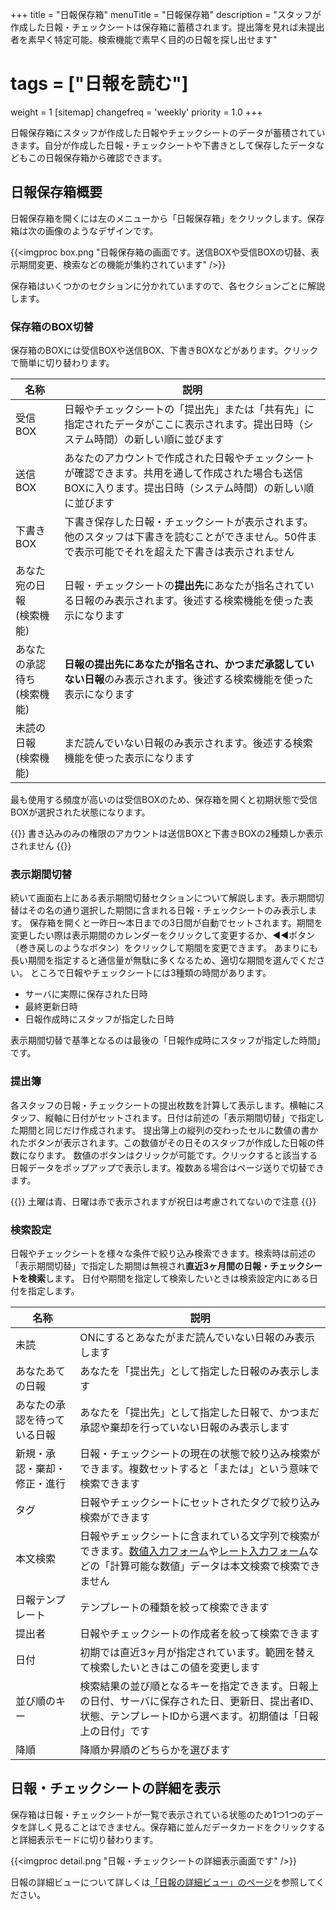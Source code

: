 +++
title = "日報保存箱"
menuTitle = "日報保存箱"
description = "スタッフが作成した日報・チェックシートは保存箱に蓄積されます。提出簿を見れば未提出者を素早く特定可能。検索機能で素早く目的の日報を探し出せます"
# tags = ["日報を読む"]
weight = 1
[sitemap]
  changefreq = 'weekly'
  priority = 1.0
+++

日報保存箱にスタッフが作成した日報やチェックシートのデータが蓄積されていきます。自分が作成した日報・チェックシートや下書きとして保存したデータなどもこの日報保存箱から確認できます。

## 日報保存箱概要

日報保存箱を開くには左のメニューから「日報保存箱」をクリックします。保存箱は次の画像のようなデザインです。

{{<imgproc box.png "日報保存箱の画面です。送信BOXや受信BOXの切替、表示期間変更、検索などの機能が集約されています" />}}

保存箱はいくつかのセクションに分かれていますので、各セクションごとに解説します。

### 保存箱のBOX切替

保存箱のBOXには受信BOXや送信BOX、下書きBOXなどがあります。クリックで簡単に切り替わります。

|名称|説明|
|---|---|
|受信BOX|日報やチェックシートの「提出先」または「共有先」に指定されたデータがここに表示されます。提出日時（システム時間）の新しい順に並びます|
|送信BOX|あなたのアカウントで作成された日報やチェックシートが確認できます。共用を通して作成された場合も送信BOXに入ります。提出日時（システム時間）の新しい順に並びます|
|下書きBOX|下書き保存した日報・チェックシートが表示されます。他のスタッフは下書きを読むことができません。50件まで表示可能でそれを超えた下書きは表示されません|
|あなた宛の日報<br>(検索機能)|日報・チェックシートの**提出先**にあなたが指名されている日報のみ表示されます。後述する検索機能を使った表示になります|
|あなたの承認待ち<br>(検索機能)|**日報の提出先にあなたが指名され、かつまだ承認していない日報**のみ表示されます。後述する検索機能を使った表示になります|
|未読の日報<br>(検索機能)|まだ読んでいない日報のみ表示されます。後述する検索機能を使った表示になります|

最も使用する頻度が高いのは受信BOXのため、保存箱を開くと初期状態で受信BOXが選択された状態になります。

{{<alice pos="right" icon="here">}}
書き込みのみの権限のアカウントは送信BOXと下書きBOXの2種類しか表示されません
{{</alice>}}

### 表示期間切替

続いて画面右上にある表示期間切替セクションについて解説します。表示期間切替はその名の通り選択した期間に含まれる日報・チェックシートのみ表示します。
保存箱を開くと一昨日〜本日までの3日間が自動でセットされます。期間を変更したい際は表示期間のカレンダーをクリックして変更するか、◀◀ボタン（巻き戻しのようなボタン）をクリックして期間を変更できます。
あまりにも長い期間を指定すると通信量が無駄に多くなるため、適切な期間を選んでください。
ところで日報やチェックシートには3種類の時間があります。

- サーバに実際に保存された日時
- 最終更新日時
- 日報作成時にスタッフが指定した日時

表示期間切替で基準となるのは最後の「日報作成時にスタッフが指定した時間」です。


### 提出簿

各スタッフの日報・チェックシートの提出枚数を計算して表示します。横軸にスタッフ、縦軸に日付がセットされます。日付は前述の「表示期間切替」で指定した期間と同じだけ作成されます。
提出簿上の縦列の交わったセルに数値の書かれたボタンが表示されます。この数値がその日そのスタッフが作成した日報の件数になります。
数値のボタンはクリックが可能です。クリックすると該当する日報データをポップアップで表示します。複数ある場合はページ送りで切替できます。

{{<alice pos="right" icon="here">}}
土曜は青、日曜は赤で表示されますが祝日は考慮されてないので注意
{{</alice>}}

### 検索設定

日報やチェックシートを様々な条件で絞り込み検索できます。検索時は前述の「表示期間切替」で指定した期間は無視され**直近3ヶ月間の日報・チェックシートを検索**します。
日付や期間を指定して検索したいときは検索設定内にある日付を指定します。

|名称|説明|
|---|---|
|未読|ONにするとあなたがまだ読んでいない日報のみ表示します|
|あなたあての日報|あなたを「提出先」として指定した日報のみ表示します|
|あなたの承認を待っている日報|あなたを「提出先」として指定した日報で、かつまだ承認や棄却を行っていない日報のみ表示します|
|新規・承認・棄却・修正・進行|日報・チェックシートの現在の状態で絞り込み検索ができます。複数セットすると「または」という意味で検索できます|
|タグ|日報やチェックシートにセットされたタグで絞り込み検索ができます|
|本文検索|日報やチェックシートに含まれている文字列で検索ができます。[数値入力フォーム](/org/groupsetting/template/math/)や[レート入力フォーム](/org/groupsetting/template/rate/)などの「計算可能な数値」データは本文検索で検索できません|
|日報テンプレート|テンプレートの種類を絞って検索できます|
|提出者|日報やチェックシートの作成者を絞って検索できます|
|日付|初期では直近3ヶ月が指定されています。範囲を替えて検索したいときはこの値を変更します|
|並び順のキー|検索結果の並び順となるキーを指定できます。日報上の日付、サーバに保存された日、更新日、提出者ID、状態、テンプレートIDから選べます。初期値は「日報上の日付」です|
|降順|降順か昇順のどちらかを選びます|

## 日報・チェックシートの詳細を表示

保存箱は日報・チェックシートが一覧で表示されている状態のため1つ1つのデータを詳しく見ることはできません。保存箱に並んだデータカードをクリックすると詳細表示モードに切り替わります。

{{<imgproc detail.png "日報・チェックシートの詳細表示画面です" />}}

日報の詳細ビューについて詳しくは[「日報の詳細ビュー」のページ](/report/read/)を参照してください。
